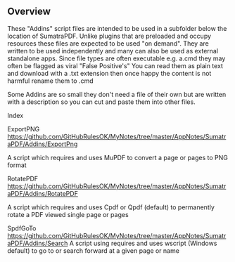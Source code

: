 Overview
--------

These "Addins" script files are intended to be used in a subfolder below the location of SumatraPDF.
Unlike plugins that are preloaded and occupy resources these files are expected to be used "on demand".
They are written to be used independently and many can also be used as external standalone apps.
Since file types are often executable e.g. a.cmd they may often be flagged as viral "False Positive's"
You can read them as plain text and download with a .txt extension then once happy the content is not harmful rename them to .cmd

Some Addins are so small they don't need a file of their own but are written with a description so you can cut and paste them into other files.

Index

ExportPNG https://github.com/GitHubRulesOK/MyNotes/tree/master/AppNotes/SumatraPDF/Addins/ExportPng

A script which requires and uses MuPDF to convert a page or pages to PNG format


RotatePDF https://github.com/GitHubRulesOK/MyNotes/tree/master/AppNotes/SumatraPDF/Addins/RotatePDF

A script which requires and uses Cpdf or Qpdf (default) to permanently rotate a PDF viewed single page or pages


SpdfGoTo https://github.com/GitHubRulesOK/MyNotes/tree/master/AppNotes/SumatraPDF/Addins/Search
  A script using requires and uses wscript (Windows default) to go to or search forward at a given page or name

